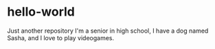 # hello-world
Just another repository
I'm a senior in high school, I have a dog named Sasha, and I love to play videogames.
